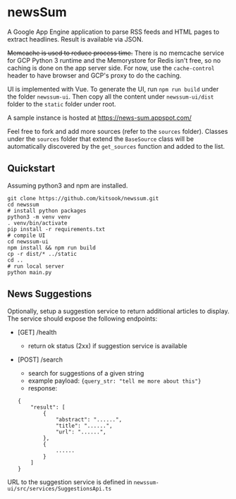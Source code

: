 # newsSum

A Google App Engine application to parse RSS feeds and HTML pages to extract headlines.  Result is available via JSON.

~~Memcache is used to reduce process time.~~ There is no memcache service for GCP Python 3 runtime and the Memorystore for Redis isn't free, so no caching is done on the app server side. For now, use the `cache-control` header to have browser and GCP's proxy to do the caching.

UI is implemented with Vue. To generate the UI, run `npm run build` under the folder `newssum-ui`. Then copy all the content under `newssum-ui/dist` folder to the `static` folder under root.

A sample instance is hosted at https://news-sum.appspot.com/

Feel free to fork and add more sources (refer to the `sources` folder). Classes under the `sources` folder that extend the `BaseSource` class will be automatically discovered by the `get_sources` function and added to the list.

## Quickstart
Assuming python3 and npm are installed.
```
git clone https://github.com/kitsook/newssum.git
cd newssum
# install python packages
python3 -m venv venv
. venv/bin/activate
pip install -r requirements.txt
# compile UI
cd newssum-ui
npm install && npm run build
cp -r dist/* ../static
cd ..
# run local server
python main.py
```

## News Suggestions

Optionally, setup a suggestion service to return additional articles to display.
The service should expose the following endpoints:

- [GET] /health
    - return ok status (2xx) if suggestion service is available

- [POST] /search
    - search for suggestions of a given string
    - example payload: `{query_str: "tell me more about this"}`
    - response:
    ```
    {
        "result": [
            {
                "abstract": "......",
                "title": "......",
                "url": "......",
            },
            {
                ......
            }
        ]
    }
    ```

URL to the suggestion service is defined in `newssum-ui/src/services/SuggestionsApi.ts`